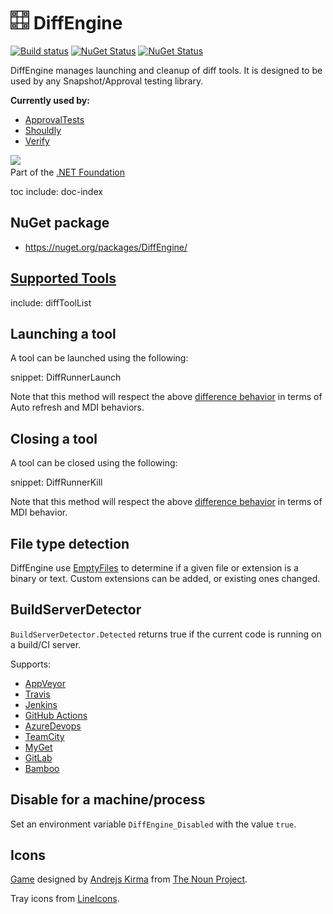 # <img src="/src/icon.png" height="30px"> DiffEngine

[![Build status](https://ci.appveyor.com/api/projects/status/b62ti1b998iy3njw/branch/master?svg=true)](https://ci.appveyor.com/project/SimonCropp/DiffEngine)
[![NuGet Status](https://img.shields.io/nuget/v/DiffEngine.svg?label=DiffEngine)](https://www.nuget.org/packages/DiffEngine/)
[![NuGet Status](https://img.shields.io/nuget/v/DiffEngineTray.svg?label=DiffEngineTray)](https://www.nuget.org/packages/DiffEngineTray/)


DiffEngine manages launching and cleanup of diff tools. It is designed to be used by any Snapshot/Approval testing library.

**Currently used by:**

 * [ApprovalTests](https://github.com/approvals/ApprovalTests.Net)
 * [Shouldly](https://github.com/shouldly/shouldly/)
 * [Verify](https://github.com/VerifyTests/Verify)

<a href='https://dotnetfoundation.org' alt='Part of the .NET Foundation'><img src='https://raw.githubusercontent.com/VerifyTests/Verify/master/docs/dotNetFoundation.svg' height='30px'></a><br>
Part of the [.NET Foundation](https://dotnetfoundation.org)

toc
include: doc-index


## NuGet package

 * https://nuget.org/packages/DiffEngine/


## [Supported Tools](/docs/diff-tool.md#supported-tools)

include: diffToolList


## Launching a tool

A tool can be launched using the following:

snippet: DiffRunnerLaunch

Note that this method will respect the above [difference behavior](/docs/diff-tool.md#detected-difference-behavior) in terms of Auto refresh and MDI behaviors.


## Closing a tool

A tool can be closed using the following:

snippet: DiffRunnerKill

Note that this method will respect the above [difference behavior](/docs/diff-tool.md#detected-difference-behavior) in terms of MDI behavior.


## File type detection

DiffEngine use [EmptyFiles](https://github.com/SimonCropp/EmptyFiles) to determine if a given file or extension is a binary or text. Custom extensions can be added, or existing ones changed.


## BuildServerDetector

`BuildServerDetector.Detected` returns true if the current code is running on a build/CI server.

Supports:

 * [AppVeyor](https://www.appveyor.com/docs/environment-variables/)
 * [Travis](https://docs.travis-ci.com/user/environment-variables/#default-environment-variables)
 * [Jenkins](https://wiki.jenkins.io/display/JENKINS/Building+a+software+project#Buildingasoftwareproject-belowJenkinsSetEnvironmentVariables)
 * [GitHub Actions](https://help.github.com/en/actions/automating-your-workflow-with-github-actions/using-environment-variables#default-environment-variables)
 * [AzureDevops](https://docs.microsoft.com/en-us/azure/devops/pipelines/build/variables?view=azure-devops&tabs=yaml#agent-variables)
 * [TeamCity](https://www.jetbrains.com/help/teamcity/predefined-build-parameters.html#PredefinedBuildParameters-ServerBuildProperties)
 * [MyGet](https://docs.myget.org/docs/reference/build-services#Available_Environment_Variables)
 * [GitLab](https://docs.gitlab.com/ee/ci/variables/predefined_variables.html)
 * [Bamboo](https://confluence.atlassian.com/bamboo/bamboo-variables-289277087.html)


## Disable for a machine/process

Set an environment variable `DiffEngine_Disabled` with the value `true`.


## Icons

[Game](https://thenounproject.com/term/game/2956486/) designed by [Andrejs Kirma](https://thenounproject.com/andrejs/) from [The Noun Project](https://thenounproject.com).

Tray icons from [LineIcons](https://lineicons.com/icons/).